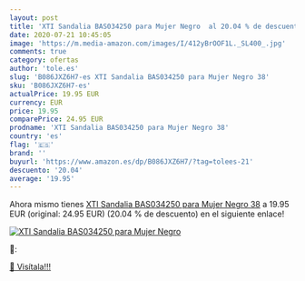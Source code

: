 ```yaml
---
layout: post
title: 'XTI Sandalia BAS034250 para Mujer Negro  al 20.04 % de descuento'
date: 2020-07-21 10:45:05
image: 'https://m.media-amazon.com/images/I/412yBrOOF1L._SL400_.jpg'
comments: true
category: ofertas
author: 'tole.es'
slug: 'B086JXZ6H7-es XTI Sandalia BAS034250 para Mujer Negro 38'
sku: 'B086JXZ6H7-es'
actualPrice: 19.95 EUR
currency: EUR
price: 19.95
comparePrice: 24.95 EUR
prodname: 'XTI Sandalia BAS034250 para Mujer Negro 38'
country: 'es'
flag: '🇪🇸'
brand: ''
buyurl: 'https://www.amazon.es/dp/B086JXZ6H7/?tag=tolees-21'
descuento: '20.04'
average: '19.95'
---
```


Ahora mismo tienes [XTI Sandalia BAS034250 para Mujer Negro 38](https://www.amazon.es/dp/B086JXZ6H7/?tag=tolees-21) a 19.95 EUR (original: 24.95 EUR) (20.04 %  de descuento) en el siguiente enlace!

[![XTI Sandalia BAS034250 para Mujer Negro ](https://m.media-amazon.com/images/I/412yBrOOF1L._SL400_.jpg)](https://www.amazon.es/dp/B086JXZ6H7/?tag=tolees-21)

🔎:


[🛒 Visítala!!!](https://www.amazon.es/dp/B086JXZ6H7/?tag=tolees-21)
